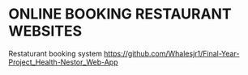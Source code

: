 # ONLINE BOOKING RESTAURANT WEBSITES
 Restaturant booking system
https://github.com/Whalesjr1/Final-Year-Project_Health-Nestor_Web-App
